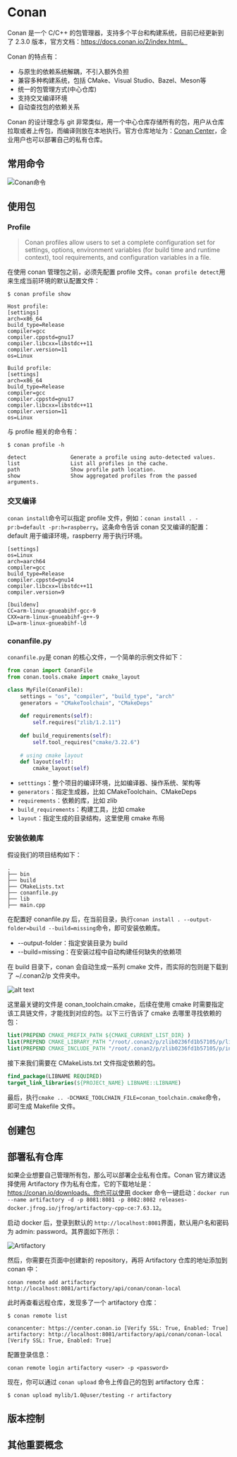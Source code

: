 # Conan

Conan 是一个 C/C++ 的包管理器，支持多个平台和构建系统，目前已经更新到了 2.3.0 版本，官方文档：https://docs.conan.io/2/index.html。

​Conan 的特点有：

- 与原生的依赖系统解耦，不引入额外负担
- 兼容多种构建系统，包括 CMake、Visual Studio、Bazel、Meson等
- 统一的包管理方式(中心仓库)
- 支持交叉编译环境
- 自动查找包的依赖关系

Conan 的设计理念与 git 非常类似，用一个中心仓库存储所有的包，用户从仓库拉取或者上传包，而编译则放在本地执行。官方仓库地址为：[Conan Center](https://conan.io/center)，企业用户也可以部署自己的私有仓库。

## 常用命令

![Conan命令](../../images/pl/cpp/conan_commands.png)

## 使用包

### Profile

> Conan profiles allow users to set a complete configuration set for settings, options, environment variables (for build time and runtime context), tool requirements, and configuration variables in a file.

在使用 conan 管理包之前，必须先配置 profile 文件。`conan profile detect`用来生成当前环境的默认配置文件：

```SHELL
$ conan profile show

Host profile:
[settings]
arch=x86_64
build_type=Release
compiler=gcc
compiler.cppstd=gnu17
compiler.libcxx=libstdc++11
compiler.version=11
os=Linux

Build profile:
[settings]
arch=x86_64
build_type=Release
compiler=gcc
compiler.cppstd=gnu17
compiler.libcxx=libstdc++11
compiler.version=11
os=Linux
```

与 profile 相关的命令有：

```SHELL
$ conan profile -h

detect              Generate a profile using auto-detected values.
list                List all profiles in the cache.
path                Show profile path location.
show                Show aggregated profiles from the passed arguments.
```

### 交叉编译

`conan install`命令可以指定 profile 文件，例如：`conan install . -pr:b=default -pr:h=raspberry`。这条命令告诉 conan 交叉编译的配置：default 用于编译环境，raspberry 用于执行环境。

```SHELL
[settings]
os=Linux
arch=aarch64
compiler=gcc
build_type=Release
compiler.cppstd=gnu14
compiler.libcxx=libstdc++11
compiler.version=9

[buildenv]
CC=arm-linux-gnueabihf-gcc-9
CXX=arm-linux-gnueabihf-g++-9
LD=arm-linux-gnueabihf-ld
```

### conanfile.py

`conanfile.py`是 conan 的核心文件，一个简单的示例文件如下：

```python
from conan import ConanFile
from conan.tools.cmake import cmake_layout

class MyFile(ConanFile):
    settings = "os", "compiler", "build_type", "arch"
    generators = "CMakeToolchain", "CMakeDeps"
    
    def requirements(self):
        self.requires("zlib/1.2.11")
    
    def build_requirements(self):
        self.tool_requires("cmake/3.22.6")
    
    # using cmake layout
    def layout(self):
        cmake_layout(self)
```

- `setttings`：整个项目的编译环境，比如编译器、操作系统、架构等
- `generators`：指定生成器，比如 CMakeToolchain、CMakeDeps
- `requirements`：依赖的库，比如 zlib
- `build_requirements`：构建工具，比如 cmake
- `layout`：指定生成的目录结构，这里使用 cmake 布局

### 安装依赖库

假设我们的项目结构如下：
```SHELL
.
├── bin
├── build
├── CMakeLists.txt
├── conanfile.py
├── lib
├── main.cpp
```

在配置好 conanfile.py 后，在当前目录，执行`conan install . --output-folder=build --build=missing`命令，即可安装依赖库。

- --output-folder：指定安装目录为 build
- --build=missing：在安装过程中自动构建任何缺失的依赖项

在 build 目录下，conan 会自动生成一系列 cmake 文件，而实际的包则是下载到了 ~/.conan2/p 文件夹中。

![alt text](../../images/pl/cpp/build_file.png)

这里最关键的文件是 conan_toolchain.cmake，后续在使用 cmake 时需要指定该工具链文件，才能找到对应的包。以下三行告诉了 cmake 去哪里寻找依赖的包：

```CMAKE
list(PREPEND CMAKE_PREFIX_PATH ${CMAKE_CURRENT_LIST_DIR} )
list(PREPEND CMAKE_LIBRARY_PATH "/root/.conan2/p/zlib0236fd1b57105/p/lib")
list(PREPEND CMAKE_INCLUDE_PATH "/root/.conan2/p/zlib0236fd1b57105/p/include")
```

接下来我们需要在 CMakeLists.txt 文件指定依赖的包。

```CMAKE
find_package(LIBNAME REQUIRED)
target_link_libraries(${PROJECt_NAME} LIBNAME::LIBNAME)
```

最后，执行`cmake .. -DCMAKE_TOOLCHAIN_FILE=conan_toolchain.cmake`命令，即可生成 Makefile 文件。


## 创建包


## 部署私有仓库

如果企业想要自己管理所有包，那么可以部署企业私有仓库。Conan 官方建议选择使用 Artifactory 作为私有仓库，它的下载地址是：https://conan.io/downloads。你也可以使用 docker 命令一键启动：`docker run --name artifactory -d -p 8081:8081 -p 8082:8082 releases-docker.jfrog.io/jfrog/artifactory-cpp-ce:7.63.12`。

启动 docker 后，登录到默认的 `http://localhost:8081`界面，默认用户名和密码为 admin: password。其界面如下所示：

![Artifactory](../../images/pl/cpp/artifactory.png)

然后，你需要在页面中创建新的 repository，再将 Artifactory 仓库的地址添加到 conan 中：

```SHELL
conan remote add artifactory http://localhost:8081/artifactory/api/conan/conan-local
```

此时再查看远程仓库，发现多了一个 artifactory 仓库：

```SHELL
$ conan remote list

conancenter: https://center.conan.io [Verify SSL: True, Enabled: True]
artifactory: http://localhost:8081/artifactory/api/conan/conan-local [Verify SSL: True, Enabled: True]
```

配置登录信息：

```SHELL
conan remote login artifactory <user> -p <password>
```

现在，你可以通过 `conan upload` 命令上传自己的包到 artifactory 仓库：

```SHELL
$ conan upload mylib/1.0@user/testing -r artifactory
```

## 版本控制

## 其他重要概念


